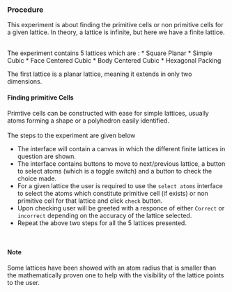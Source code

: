 ### Procedure

This experiment is about finding the primitive cells or non primitive cells for a given lattice. In theory, a lattice is infinite, but here we have a finite lattice.

<br>
The experiment contains 5 lattices which are :
* Square Planar
* Simple Cubic
* Face Centered Cubic
* Body Centered Cubic
* Hexagonal Packing
 
The first lattice is a planar lattice, meaning it extends in only two dimensions. 
<br>
#### Finding primitive Cells
Primtive cells can be constructed with ease for simple lattices, usually atoms forming a shape or a polyhedron easily identified. 
<br> <br>
The steps to the experiment are given below
- The interface will contain a canvas in which the different finite lattices in question are shown.
- The interface contains buttons to move to next/previous lattice, a button to select atoms (which is a toggle switch) and a button to check the choice made.
- For a given lattice the user is required to use the `select atoms` interface to select the atoms which constitute primitive cell (if exists) or non primitive cell for that lattice and click `check` button.
- Upon checking user will be greeted with a responce of either `Correct` or `incorrect` depending on the accuracy of the lattice selected.
- Repeat the above two steps for all the 5 lattices presented.

<br>

#### Note

Some lattices have been showed with an atom radius that is smaller than the mathematically proven one to help with the visibility of the lattice points to the user.
